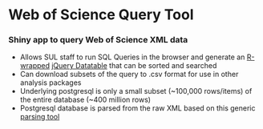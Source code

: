# Web of Science Query Tool

### Shiny app to query Web of Science XML data 

- Allows SUL staff to run SQL Queries in the browser and generate an [R-wrapped](https://rstudio.github.io/DT/) [jQuery Datatable](https://datatables.net/) that can be sorted and searched
- Can download subsets of the query to .csv format for use in other analysis packages
- Underlying postgresql is only a small subset (~100,000 rows/items) of the entire database (~400 million rows)
- Postgresql database is parsed from the raw XML based on this generic [parsing tool](https://github.com/wrathofquan/generic_parser)

